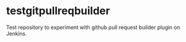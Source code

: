# testgitpullreqbuilder
Test repository to experiment with github pull request builder plugin on Jenkins.
